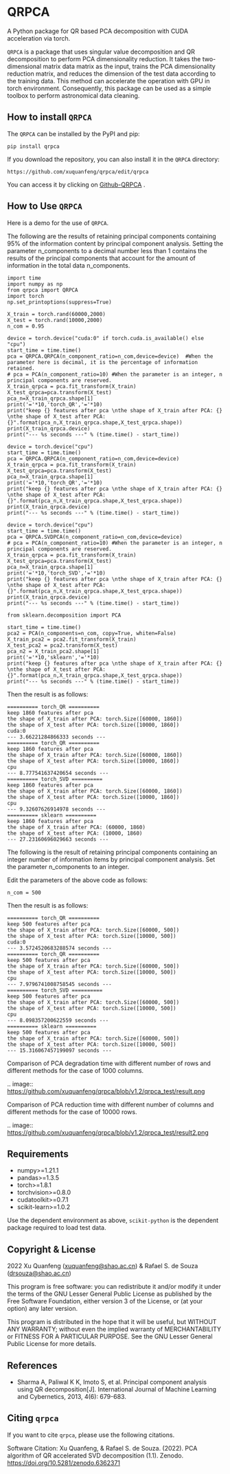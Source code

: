QRPCA
=======

A Python package for QR based PCA decomposition with CUDA acceleration via torch.

`QRPCA` is a package that uses singular value decomposition and QR decomposition to perform PCA dimensionality reduction. It takes the two-dimensional matrix data matrix as the input, trains the PCA dimensionality reduction matrix, and reduces the dimension of the test data according to the training data. This method can accelerate the operation with GPU in torch environment. Consequently, this package can be used as a simple toolbox to perform astronomical data cleaning.

## How to install `QRPCA`
The `QRPCA` can be installed by the PyPI and pip:
```
pip install qrpca
```
If you download the repository, you can also install it in the `QRPCA` directory:
```
https://github.com/xuquanfeng/qrpca/edit/qrpca
```
You can access it by clicking on 
[Github-QRPCA](https://github.com/xuquanfeng/qrpca)
.
## How to Use `QRPCA`
Here is a demo for the use of `QRPCA`.

The following are the results of retaining principal components containing 95% of the information content by principal component analysis.
Setting the parameter n_components to a decimal number less than 1 contains the results of the principal components that account for the amount of information in the total data n_components.
```commandline
import time
import numpy as np
from qrpca import QRPCA
import torch
np.set_printoptions(suppress=True)

X_train = torch.rand(60000,2000)
X_test = torch.rand(10000,2000)
n_com = 0.95

device = torch.device("cuda:0" if torch.cuda.is_available() else "cpu")
start_time = time.time()
pca = QRPCA.QRPCA(n_component_ratio=n_com,device=device)  #When the parameter here is decimal, it is the percentage of information retained.
# pca = PCA(n_component_ratio=10) #When the parameter is an integer, n principal components are reserved.
X_train_qrpca = pca.fit_transform(X_train)
X_test_qrpca=pca.transform(X_test)
pca_n=X_train_qrpca.shape[1]
print('='*10,'torch_QR','='*10)
print("keep {} features after pca \nthe shape of X_train after PCA: {} \nthe shape of X_test after PCA: {}".format(pca_n,X_train_qrpca.shape,X_test_qrpca.shape))
print(X_train_qrpca.device)
print("--- %s seconds ---" % (time.time() - start_time))

device = torch.device("cpu")
start_time = time.time()
pca = QRPCA.QRPCA(n_component_ratio=n_com,device=device)
X_train_qrpca = pca.fit_transform(X_train)
X_test_qrpca=pca.transform(X_test)
pca_n=X_train_qrpca.shape[1]
print('='*10,'torch_QR','='*10)
print("keep {} features after pca \nthe shape of X_train after PCA: {} \nthe shape of X_test after PCA: {}".format(pca_n,X_train_qrpca.shape,X_test_qrpca.shape))
print(X_train_qrpca.device)
print("--- %s seconds ---" % (time.time() - start_time))

device = torch.device("cpu")
start_time = time.time()
pca = QRPCA.SVDPCA(n_component_ratio=n_com,device=device)
# pca = PCA(n_component_ratio=10) #When the parameter is an integer, n principal components are reserved.
X_train_qrpca = pca.fit_transform(X_train)
X_test_qrpca=pca.transform(X_test)
pca_n=X_train_qrpca.shape[1]
print('='*10,'torch_SVD','='*10)
print("keep {} features after pca \nthe shape of X_train after PCA: {} \nthe shape of X_test after PCA: {}".format(pca_n,X_train_qrpca.shape,X_test_qrpca.shape))
print(X_train_qrpca.device)
print("--- %s seconds ---" % (time.time() - start_time))

from sklearn.decomposition import PCA

start_time = time.time()
pca2 = PCA(n_components=n_com, copy=True, whiten=False)
X_train_pca2 = pca2.fit_transform(X_train)
X_test_pca2 = pca2.transform(X_test)
pca_n2 = X_train_pca2.shape[1]
print('='*10,'sklearn','='*10)
print("keep {} features after pca \nthe shape of X_train after PCA: {} \nthe shape of X_test after PCA: {}".format(pca_n,X_train_qrpca.shape,X_test_qrpca.shape))
print("--- %s seconds ---" % (time.time() - start_time))
```
Then the result is as follows:
```commandline
========== torch_QR ==========
keep 1860 features after pca 
the shape of X_train after PCA: torch.Size([60000, 1860]) 
the shape of X_test after PCA: torch.Size([10000, 1860])
cuda:0
--- 3.66221284866333 seconds ---
========== torch_QR ==========
keep 1860 features after pca 
the shape of X_train after PCA: torch.Size([60000, 1860]) 
the shape of X_test after PCA: torch.Size([10000, 1860])
cpu
--- 8.777541637420654 seconds ---
========== torch_SVD ==========
keep 1860 features after pca 
the shape of X_train after PCA: torch.Size([60000, 1860]) 
the shape of X_test after PCA: torch.Size([10000, 1860])
cpu
--- 9.32607626914978 seconds ---
========== sklearn ==========
keep 1860 features after pca 
the shape of X_train after PCA: (60000, 1860) 
the shape of X_test after PCA: (10000, 1860)
--- 27.23160696029663 seconds ---
```
The following is the result of retaining principal components containing an integer number of information items by principal component analysis.
Set the parameter n_components to an integer.

Edit the parameters of the above code as follows:
```commandline
n_com = 500
```
Then the result is as follows:
```commandline
========== torch_QR ==========
keep 500 features after pca 
the shape of X_train after PCA: torch.Size([60000, 500]) 
the shape of X_test after PCA: torch.Size([10000, 500])
cuda:0
--- 3.5724520683288574 seconds ---
========== torch_QR ==========
keep 500 features after pca 
the shape of X_train after PCA: torch.Size([60000, 500]) 
the shape of X_test after PCA: torch.Size([10000, 500])
cpu
--- 7.9796741008758545 seconds ---
========== torch_SVD ==========
keep 500 features after pca 
the shape of X_train after PCA: torch.Size([60000, 500]) 
the shape of X_test after PCA: torch.Size([10000, 500])
cpu
--- 8.098357200622559 seconds ---
========== sklearn ==========
keep 500 features after pca 
the shape of X_train after PCA: torch.Size([60000, 500]) 
the shape of X_test after PCA: torch.Size([10000, 500])
--- 15.316067457199097 seconds ---
```
Comparison of PCA degradation time with different number of rows and different methods for the case of 1000 columns.

.. image:: https://github.com/xuquanfeng/qrpca/blob/v1.2/qrpca_test/result.png

Comparison of PCA reduction time with different number of columns and different methods for the case of 10000 rows.

.. image:: https://github.com/xuquanfeng/qrpca/blob/v1.2/qrpca_test/result2.png

## Requirements
- numpy>=1.21.1
- pandas>=1.3.5
- torch>=1.8.1
- torchvision>=0.8.0
- cudatoolkit>=0.7.1
- scikit-learn>=1.0.2

Use the dependent environment as above, `scikit-python` is the dependent package required to load test data.
## Copyright & License
2022 Xu Quanfeng (xuquanfeng@shao.ac.cn) & Rafael S. de Souza (drsouza@shao.ac.cn)

This program is free software: you can redistribute it and/or modify it under the terms of the GNU Lesser General Public License as published by the Free Software Foundation, either version 3 of the License, or (at your option) any later version.

This program is distributed in the hope that it will be useful, but WITHOUT ANY WARRANTY; without even the implied warranty of MERCHANTABILITY or FITNESS FOR A PARTICULAR PURPOSE. See the GNU Lesser General Public License for more details.
## References
- Sharma A, Paliwal K K, Imoto S, et al. Principal component analysis using QR decomposition[J]. International Journal of Machine Learning and Cybernetics, 2013, 4(6): 679-683.

## Citing ``qrpca``
If you want to cite ``qrpca``, please use the following citations.

Software Citation: Xu Quanfeng, & Rafael S. de Souza. (2022). PCA algorithm of QR accelerated SVD decomposition (1.1). Zenodo. https://doi.org/10.5281/zenodo.6362371
